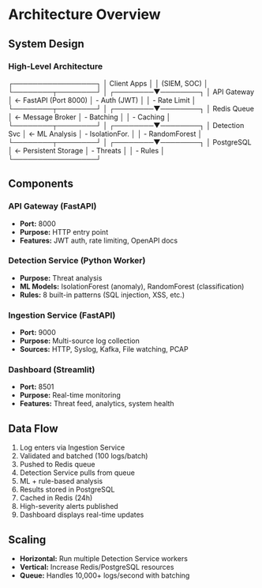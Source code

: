 # Architecture Overview

## System Design

### High-Level Architecture
┌─────────────────┐
│  Client Apps    │
│  (SIEM, SOC)    │
└────────┬────────┘
│
┌────────▼────────┐
│  API Gateway    │ ← FastAPI (Port 8000)
│  - Auth (JWT)   │
│  - Rate Limit   │
└────────┬────────┘
│
┌────────▼────────┐
│  Redis Queue    │ ← Message Broker
│  - Batching     │
│  - Caching      │
└────────┬────────┘
│
┌────────▼────────┐
│ Detection Svc   │ ← ML Analysis
│ - IsolationFor. │
│ - RandomForest  │
└────────┬────────┘
│
┌────────▼────────┐
│  PostgreSQL     │ ← Persistent Storage
│  - Threats      │
│  - Rules        │
└─────────────────┘

## Components

### API Gateway (FastAPI)
- **Port:** 8000
- **Purpose:** HTTP entry point
- **Features:** JWT auth, rate limiting, OpenAPI docs

### Detection Service (Python Worker)
- **Purpose:** Threat analysis
- **ML Models:** IsolationForest (anomaly), RandomForest (classification)
- **Rules:** 8 built-in patterns (SQL injection, XSS, etc.)

### Ingestion Service (FastAPI)
- **Port:** 9000
- **Purpose:** Multi-source log collection
- **Sources:** HTTP, Syslog, Kafka, File watching, PCAP

### Dashboard (Streamlit)
- **Port:** 8501
- **Purpose:** Real-time monitoring
- **Features:** Threat feed, analytics, system health

## Data Flow

1. Log enters via Ingestion Service
2. Validated and batched (100 logs/batch)
3. Pushed to Redis queue
4. Detection Service pulls from queue
5. ML + rule-based analysis
6. Results stored in PostgreSQL
7. Cached in Redis (24h)
8. High-severity alerts published
9. Dashboard displays real-time updates

## Scaling

- **Horizontal:** Run multiple Detection Service workers
- **Vertical:** Increase Redis/PostgreSQL resources
- **Queue:** Handles 10,000+ logs/second with batching
